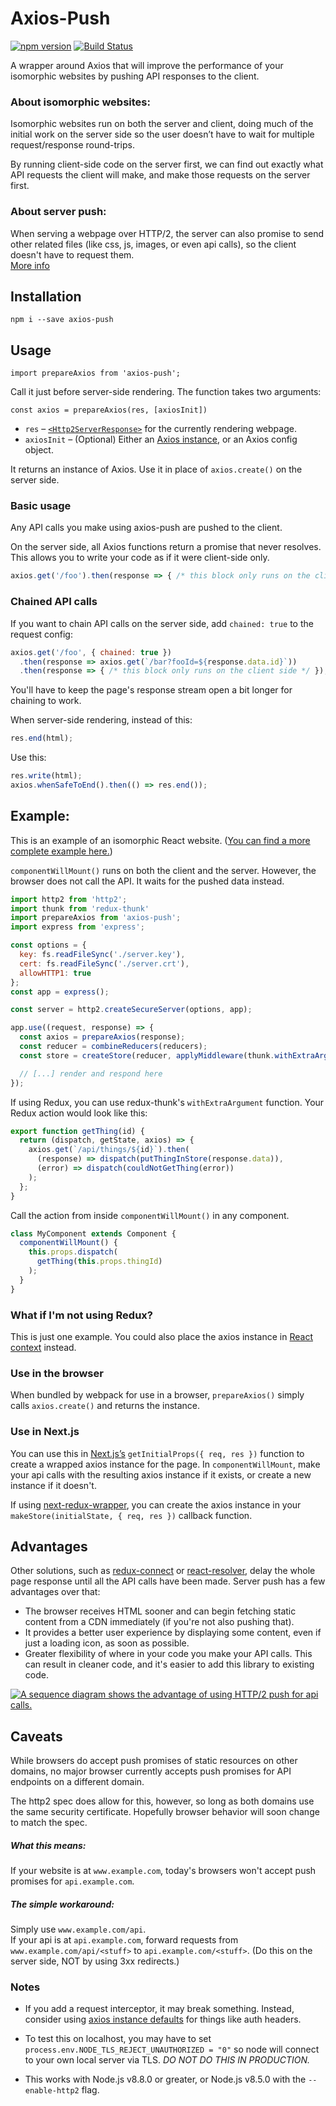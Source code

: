 # Axios-Push

[![npm version](https://img.shields.io/npm/v/axios-push.svg?style=flat)](https://www.npmjs.com/package/axios-push)
[![Build Status](https://travis-ci.org/BernzSed/axios-push.svg?branch=master)](https://travis-ci.org/BernzSed/axios-push)

A wrapper around Axios that will improve the performance of your isomorphic websites by pushing API responses to the client.

### About isomorphic websites:
Isomorphic websites run on both the server and client, doing much of the initial work on the server side so the user doesn’t have to wait for multiple request/response round-trips.

By running client-side code on the server first, we can find out exactly what API requests the client will make, and make those requests on the server first.

### About server push:
When serving a webpage over HTTP/2, the server can also promise to send other related files (like css, js, images, or even api calls), so the client doesn't have to request them.  
[More info](https://en.wikipedia.org/wiki/HTTP/2_Server_Push)

## Installation

`npm i --save axios-push`

## Usage

`import prepareAxios from 'axios-push';`

Call it just before server-side rendering. The function takes two arguments:

`const axios = prepareAxios(res, [axiosInit])`

- `res` – [`<Http2ServerResponse>`](https://nodejs.org/api/http2.html#http2_class_http2_http2serverresponse) for the currently rendering webpage.
- `axiosInit` – (Optional) Either an [Axios instance](https://github.com/axios/axios#creating-an-instance), or an Axios config object.

It returns an instance of Axios. Use it in place of `axios.create()` on the server side.

### Basic usage

Any API calls you make using axios-push are pushed to the client.

On the server side, all Axios functions return a promise that never resolves. This allows you to write your code as if it were client-side only.

```js
axios.get('/foo').then(response => { /* this block only runs on the client side */ });
```

### Chained API calls

If you want to chain API calls on the server side, add `chained: true` to the request config:

```js
axios.get('/foo', { chained: true })
  .then(response => axios.get(`/bar?fooId=${response.data.id}`))
  .then(response => { /* this block only runs on the client side */ });
```

You'll have to keep the page's response stream open a bit longer for chaining to work.

When server-side rendering, instead of this:

```js
res.end(html);
```
Use this:

```js
res.write(html);
axios.whenSafeToEnd().then(() => res.end());
```

## Example:

This is an example of an isomorphic React website. ([You can find a more complete example here.](https://github.com/BernzSed/axios-push-koa-redux-example))

`componentWillMount()` runs on both the client and the server. However, the browser does not call the API. It waits for the pushed data instead.

```js
import http2 from 'http2';
import thunk from 'redux-thunk'
import prepareAxios from 'axios-push';
import express from 'express';

const options = {
  key: fs.readFileSync('./server.key'),
  cert: fs.readFileSync('./server.crt'),
  allowHTTP1: true
};
const app = express();

const server = http2.createSecureServer(options, app);

app.use((request, response) => {
  const axios = prepareAxios(response);
  const reducer = combineReducers(reducers);
  const store = createStore(reducer, applyMiddleware(thunk.withExtraArgument(axios)));

  // [...] render and respond here
});
```

If using Redux, you can use redux-thunk's `withExtraArgument` function.
Your Redux action would look like this:

```js
export function getThing(id) {
  return (dispatch, getState, axios) => {
    axios.get(`/api/things/${id}`).then(
      (response) => dispatch(putThingInStore(response.data)),
      (error) => dispatch(couldNotGetThing(error))
    );
  };
}
```

Call the action from inside `componentWillMount()` in any component.

```js
class MyComponent extends Component {
  componentWillMount() {
    this.props.dispatch(
      getThing(this.props.thingId)
    );
  }
}
```

### What if I'm not using Redux?
This is just one example. You could also place the axios instance in [React context](https://facebook.github.io/react/docs/context.html) instead.

### Use in the browser
When bundled by webpack for use in a browser, `prepareAxios()` simply calls `axios.create()` and returns the instance.

### Use in Next.js

You can use this in [Next.js’s](https://github.com/zeit/next.js) `getInitialProps({ req, res })` function to create a wrapped axios instance for the page. In `componentWillMount`, make your api calls with the resulting axios instance if it exists, or create a new instance if it doesn't.

If using [next-redux-wrapper](https://github.com/kirill-konshin/next-redux-wrapper), you can create the axios instance in your `makeStore(initialState, { req, res })` callback function.

## Advantages

Other solutions, such as [redux-connect](https://www.npmjs.com/package/redux-connect) or [react-resolver](https://www.npmjs.com/package/react-resolver), delay the whole page response until all the API calls have been made. Server push has a few advantages over that:

- The browser receives HTML sooner and can begin fetching static content from a CDN immediately (if you're not also pushing that).
- It provides a better user experience by displaying some content, even if just a loading icon, as soon as possible.
- Greater flexibility of where in your code you make your API calls. This can result in cleaner code, and it's easier to add this library to existing code.

<a href="docs/sequence.png"><img src="docs/sequence.png" alt="A sequence diagram shows the advantage of using HTTP/2 push for api calls."/></a>

## Caveats

While browsers do accept push promises of static resources on other domains, no major browser currently accepts push promises for API endpoints on a different domain.

The http2 spec does allow for this, however, so long as both domains use the same security certificate. Hopefully browser behavior will soon change to match the spec.

##### What this means:

If your website is at `www.example.com`, today's browsers won't accept push promises for `api.example.com`.

##### The simple workaround:

Simply use `www.example.com/api`.  
If your api is at `api.example.com`, forward requests from `www.example.com/api/<stuff>` to `api.example.com/<stuff>`. (Do this on the server side, NOT by using 3xx redirects.)

### Notes
 - If you add a request interceptor, it may break something. Instead, consider using [axios instance defaults](https://github.com/axios/axios#custom-instance-defaults) for things like auth headers.

 - To test this on localhost, you may have to set `process.env.NODE_TLS_REJECT_UNAUTHORIZED = "0"` so node will connect to your own local server via TLS. *DO NOT DO THIS IN PRODUCTION.*

 - This works with Node.js v8.8.0 or greater, or Node.js v8.5.0 with the `--enable-http2` flag.
